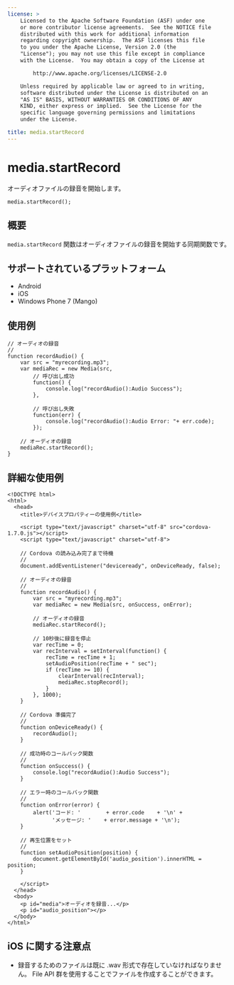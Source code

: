 ```yaml
---
license: >
    Licensed to the Apache Software Foundation (ASF) under one
    or more contributor license agreements.  See the NOTICE file
    distributed with this work for additional information
    regarding copyright ownership.  The ASF licenses this file
    to you under the Apache License, Version 2.0 (the
    "License"); you may not use this file except in compliance
    with the License.  You may obtain a copy of the License at

        http://www.apache.org/licenses/LICENSE-2.0

    Unless required by applicable law or agreed to in writing,
    software distributed under the License is distributed on an
    "AS IS" BASIS, WITHOUT WARRANTIES OR CONDITIONS OF ANY
    KIND, either express or implied.  See the License for the
    specific language governing permissions and limitations
    under the License.

title: media.startRecord
---
```


media.startRecord
=================

オーディオファイルの録音を開始します。

    media.startRecord();


概要
-----------

`media.startRecord` 関数はオーディオファイルの録音を開始する同期関数です。

サポートされているプラットフォーム
-------------------

- Android
- iOS
- Windows Phone 7 (Mango)

使用例
-------------

    // オーディオの録音
    //
    function recordAudio() {
        var src = "myrecording.mp3";
        var mediaRec = new Media(src,
            // 呼び出し成功
            function() {
                console.log("recordAudio():Audio Success");
            },

            // 呼び出し失敗
            function(err) {
                console.log("recordAudio():Audio Error: "+ err.code);
            });

        // オーディオの録音
        mediaRec.startRecord();
    }


詳細な使用例
------------

    <!DOCTYPE html>
    <html>
      <head>
        <title>デバイスプロパティーの使用例</title>

        <script type="text/javascript" charset="utf-8" src="cordova-1.7.0.js"></script>
        <script type="text/javascript" charset="utf-8">

        // Cordova の読み込み完了まで待機
        //
        document.addEventListener("deviceready", onDeviceReady, false);

        // オーディオの録音
        //
        function recordAudio() {
            var src = "myrecording.mp3";
            var mediaRec = new Media(src, onSuccess, onError);

            // オーディオの録音
            mediaRec.startRecord();

            // 10秒後に録音を停止
            var recTime = 0;
            var recInterval = setInterval(function() {
                recTime = recTime + 1;
                setAudioPosition(recTime + " sec");
                if (recTime >= 10) {
                    clearInterval(recInterval);
                    mediaRec.stopRecord();
                }
            }, 1000);
        }

        // Cordova 準備完了
        //
        function onDeviceReady() {
            recordAudio();
        }

        // 成功時のコールバック関数
        //
        function onSuccess() {
            console.log("recordAudio():Audio Success");
        }

        // エラー時のコールバック関数 
        //
        function onError(error) {
            alert('コード: '        + error.code    + '\n' +
                  'メッセージ: '    + error.message + '\n');
        }

        // 再生位置をセット
        //
        function setAudioPosition(position) {
            document.getElementById('audio_position').innerHTML = position;
        }

        </script>
      </head>
      <body>
        <p id="media">オーディオを録音...</p>
        <p id="audio_position"></p>
      </body>
    </html>


iOS に関する注意点
----------

- 録音するためのファイルは既に .wav 形式で存在していなければなりません。 File API 群を使用することでファイルを作成することができます。
